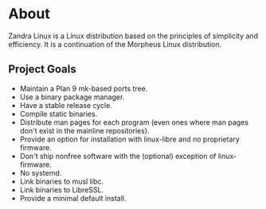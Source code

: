 # About

Zandra Linux is a Linux distribution based on the principles of
simplicity and efficiency. It is a continuation of the Morpheus
Linux distribution.

## Project Goals

* Maintain a Plan 9 mk-based ports tree.
* Use a binary package manager.
* Have a stable release cycle.
* Compile static binaries.
* Distribute man pages for each program (even ones where man pages
  don't exist in the mainline repositories).
* Provide an option for installation with linux-libre and no proprietary
  firmware.
* Don't ship nonfree software with the (optional) exception of linux-firmware.
* No systemd.
* Link binaries to musl libc.
* Link binaries to LibreSSL.
* Provide a minimal default install.